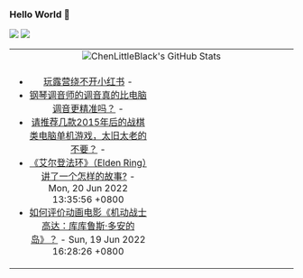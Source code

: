 ### Hello World 👋

[![](https://img.shields.io/badge/@ChenLittleBlack-1a6c81?style=flat&logo=java&logoColor=1a6c81&label=Java&colorA=ffffff)](https://www.java.com/)
[![](https://img.shields.io/badge/@ChenLittleBlack-41b883?style=flat&logo=vuedotjs&logoColor=41b883&label=Vue&colorA=ffffff)](https://cn.vuejs.org/)

<table>
<tr>
<td colspan="2" style="text-align: center;">
<img alt="ChenLittleBlack's GitHub Stats" src="https://github-readme-stats.vercel.app/api?username=ChenLittleBlack&show_icons=true&icon_color=CE1D2D&text_color=718096&bg_color=ffffff&hide_title=true" />
</td>
</tr>
<tr>
<td align="center" valign="middle">

<!-- START_SECTION:blog -->
* <a href='http://zhuanlan.zhihu.com/p/531444236?utm_campaign=rss&utm_medium=rss&utm_source=rss&utm_content=title' target='_blank'>玩露营绕不开小红书</a> - 
* <a href='http://www.zhihu.com/question/52747892/answer/321369044?utm_campaign=rss&utm_medium=rss&utm_source=rss&utm_content=title' target='_blank'>钢琴调音师的调音真的比电脑调音更精准吗？</a> - 
* <a href='http://www.zhihu.com/question/537439656/answer/2531069840?utm_campaign=rss&utm_medium=rss&utm_source=rss&utm_content=title' target='_blank'>请推荐几款2015年后的战棋类电脑单机游戏，太旧太老的不要？</a> - 
* <a href='http://www.zhihu.com/question/517963071/answer/2425746560?utm_campaign=rss&utm_medium=rss&utm_source=rss&utm_content=title' target='_blank'>《艾尔登法环》（Elden Ring）讲了一个怎样的故事?</a> - Mon, 20 Jun 2022 13:35:56 +0800
* <a href='http://www.zhihu.com/question/535877635/answer/2533457835?utm_campaign=rss&utm_medium=rss&utm_source=rss&utm_content=title' target='_blank'>如何评价动画电影《机动战士高达：库库鲁斯·多安的岛》？</a> - Sun, 19 Jun 2022 16:28:26 +0800
<!-- END_SECTION:blog -->

</td>
<td valign="middle" width="50%">

<!-- START_SECTION:douban -->

<!-- END_SECTION:douban -->

</td>
</tr>
</table>
